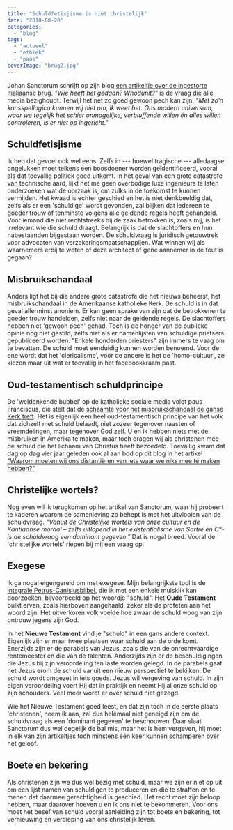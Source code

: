 ```yaml
---
title: "Schuldfetisjisme is niet christelijk"
date: "2018-08-20"
categories: 
  - "blog"
tags: 
  - "actueel"
  - "ethiek"
  - "paus"
coverImage: "brug2.jpg"
---
```


Johan Sanctorum schrijft op zijn blog [een artikeltje over de ingestorte Itialiaanse brug](https://sanctorumblog.wordpress.com/2018/08/19/hoogtevrees-een-niet-zo-dom-gevoel/). _"Wie heeft het gedaan? Whodunit?"_ is de vraag die alle media bezighoudt. Terwijl het net zo goed gewoon pech kan zijn. _"Met zo’n kansspellogica kunnen wij niet om, ik weet het. Ons modern universum, waar we tegelijk het schier onmogelijke, verbluffende willen én alles willen controleren, is er niet op ingericht."_  

## Schuldfetisjisme

Ik heb dat gevoel ook wel eens. Zelfs in --- hoewel tragische --- alledaagse ongelukken moet telkens een boosdoener worden geïdentificeerd, vooral als dat toevallig politiek goed uitkomt. In het geval van een grote catastrofe van technische aard, lijkt het me geen overbodige luxe ingenieurs te laten onderzoeken wat de oorzaak is, om zulks in de toekomst te kunnen vermijden. Het kwaad is echter geschied en het is niet denkbeeldig dat, zelfs als er een 'schuldige' wordt gevonden, zal blijken dat iedereen te goeder trouw of tenminste volgens alle geldende regels heeft gehandeld. Voor iemand die niet rechtstreeks bij de zaak betrokken is, zoals mij, is het irrelevant wie die schuld draagt. Belangrijk is dat de slachtoffers en hun nabestaanden bijgestaan worden. De schuldvraag is juridisch getouwtrek voor advocaten van verzekeringsmaatschappijen. Wat winnen wij als waarnemers erbij te weten of deze architect of gene aannemer in de fout is gegaan?  

## Misbruikschandaal

Anders ligt het bij die andere grote catastrofe die het nieuws beheerst, het misbruikschandaal in de Amerikaanse katholieke Kerk. De schuld is in dat geval allerminst anoniem. Er kan geen sprake van zijn dat de betrokkenen te goeder trouw handelden, zelfs niet naar de geldende regels. De slachtoffers hebben niet 'gewoon pech' gehad. Toch is de honger van de publieke opinie nog niet gestild, zelfs niet als er namenlijsten van schuldige prietsers gepubliceerd worden. "Enkele honderden priesters" zijn immers te vaag om te bevatten. De schuld moet eenduidig kunnen worden benoemd. Voor de ene wordt dat het 'clericalisme', voor de andere is het de 'homo-cultuur', ze kiezen maar uit wat er toevallig in het facebookkraam past.  

## Oud-testamentisch schuldprincipe

De 'weldenkende bubbel' op de katholieke sociale media volgt paus Franciscus, die stelt dat de [schaamte voor het misbruikschandaal de ganse Kerk treft](http://press.vatican.va/content/salastampa/it/bollettino/pubblico/2018/08/20/0578/01246.html#ingl). Het is eigenlijk een heel oud-testamentisch principe van het volk dat zichzelf met schuld belaadt, niet zozeer tegenover naasten of vreemdelingen, maar tegenover God zelf. U en ik hebben niets met de misbruiken in Amerika te maken, maar toch dragen wij als christenen mee de schuld die het lichaam van Christus heeft bezoedeld. Toevallig kwam dat dag op dag vier jaar geleden ook al aan bod op dit blog in het artikel ["Waarom moeten wij ons distantiëren van iets waar we niks mee te maken hebben?"](/blog/waarom-moeten-wij-ons-distantieren-van-iets-waar-we-niks-mee-te-maken-hebben/)  

## Christelijke wortels?

Nog even wil ik terugkomen op het artikel van Sanctorum, waar hij probeert te kaderen waarom de samenleving zo behept is met het uitvlooien van de schuldvraag. _"Vanuit de Christelijke wortels van onze cultuur en de Kantiaanse moraal – zelfs uitlopend in het existentialisme van Sartre en C°- is de schuldvraag een dominant gegeven."_ Dat is nogal breed. Vooral de 'christelijke wortels' riepen bij mij een vraag op.  

## Exegese

Ik ga nogal eigengereid om met exegese. Mijn belangrijkste tool is de [integrale Petrus-Canisiusbijbel](https://storage.googleapis.com/geloven-leren/books/canisius.html), die ik met een enkele muisklik kan doorzoeken, bijvoorbeeld op het woordje "schuld". Het **Oude Testament** bulkt ervan, zoals hierboven aangehaald, zeker als de profeten aan het woord zijn. Het uitverkoren volk voelde hoe zwaar de schuld woog van zijn ontrouw jegens zijn God.

In het **Nieuwe Testament** vind je "schuld" in een gans andere context. Eigenlijk zijn er maar twee plaatsen waar schuld aan de orde komt. Enerzijds zijn er de parabels van Jezus, zoals die van de onrechtvaardige rentemeester en die van de talenten. Anderzijds zijn er de beschuldigingen die Jezus bij zijn veroordeling ten laste worden gelegd. In de parabels gaat het Jezus erom de schuld vanuit een nieuw perspectief te bekijken. De schuld wordt omgezet in iets goeds. Jezus wil vergeving van schuld. In zijn eigen veroordeling voert Hij dat in praktijk en neemt Hij al onze schuld op zijn schouders. Veel meer wordt er over schuld niet gezegd.  

Wie het Nieuwe Testament goed leest, en dat zijn toch in de eerste plaats 'christenen', neem ik aan, zal dus helemaal niet geneigd zijn om de schuldvraag als een 'dominant gegeven' te beschouwen. Daar slaat Sanctorum dus wel degelijk de bal mis, maar het is hem vergeven, hij moet in elk van zijn artikeltjes toch minstens één keer kunnen schamperen over het geloof.  

## Boete en bekering

Als christenen zijn we dus wel bezig met schuld, maar we zijn er niet op uit om een lijst namen van schuldigen te produceren en die te straffen en te menen dat daarmee gerechtigheid is geschied. Het recht moet zijn beloop hebben, maar daarover hoeven u en ik ons niet te bekommeren. Voor ons moet het besef van schuld vooral aanleiding zijn tot boete en bekering, tot vernieuwing en verdieping van ons christelijk leven.
